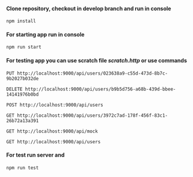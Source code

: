#### Clone repository, checkout in develop branch and run in console ####

    npm install

#### For starting app run in console ####

    npm run start

#### For testing app you can use scratch file *scratch.http*  or use commands ####

    PUT http://localhost:9000/api/users/023638a9-c55d-473d-8b7c-9b2027b032de

    DELETE http://localhost:9000/api/users/b9b5d756-a68b-439d-bbee-14141976b0bd

    POST http://localhost:9000/api/users

    GET http://localhost:9000/api/users/3972c7ad-178f-456f-83c1-26b72a13a391

    GET http://localhost:9000/api/mock

    GET http://localhost:9000/api/users

#### For test run server and ####

    npm run test

    

